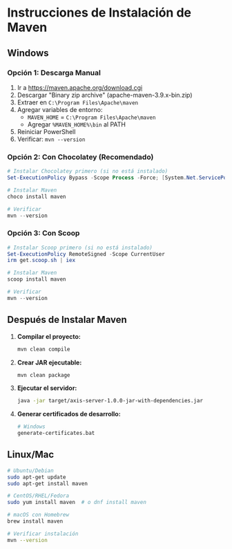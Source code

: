 # Instrucciones de Instalación de Maven

## Windows

### Opción 1: Descarga Manual
1. Ir a https://maven.apache.org/download.cgi
2. Descargar "Binary zip archive" (apache-maven-3.9.x-bin.zip)
3. Extraer en `C:\Program Files\Apache\maven`
4. Agregar variables de entorno:
   - `MAVEN_HOME` = `C:\Program Files\Apache\maven`
   - Agregar `%MAVEN_HOME%\bin` al PATH
5. Reiniciar PowerShell
6. Verificar: `mvn --version`

### Opción 2: Con Chocolatey (Recomendado)
```powershell
# Instalar Chocolatey primero (si no está instalado)
Set-ExecutionPolicy Bypass -Scope Process -Force; [System.Net.ServicePointManager]::SecurityProtocol = [System.Net.ServicePointManager]::SecurityProtocol -bor 3072; iex ((New-Object System.Net.WebClient).DownloadString('https://community.chocolatey.org/install.ps1'))

# Instalar Maven
choco install maven

# Verificar
mvn --version
```

### Opción 3: Con Scoop
```powershell
# Instalar Scoop primero (si no está instalado)
Set-ExecutionPolicy RemoteSigned -Scope CurrentUser
irm get.scoop.sh | iex

# Instalar Maven
scoop install maven

# Verificar
mvn --version
```

## Después de Instalar Maven

1. **Compilar el proyecto:**
   ```bash
   mvn clean compile
   ```

2. **Crear JAR ejecutable:**
   ```bash
   mvn clean package
   ```

3. **Ejecutar el servidor:**
   ```bash
   java -jar target/axis-server-1.0.0-jar-with-dependencies.jar
   ```

4. **Generar certificados de desarrollo:**
   ```bash
   # Windows
   generate-certificates.bat
   ```

## Linux/Mac

```bash
# Ubuntu/Debian
sudo apt-get update
sudo apt-get install maven

# CentOS/RHEL/Fedora
sudo yum install maven  # o dnf install maven

# macOS con Homebrew
brew install maven

# Verificar instalación
mvn --version
```

